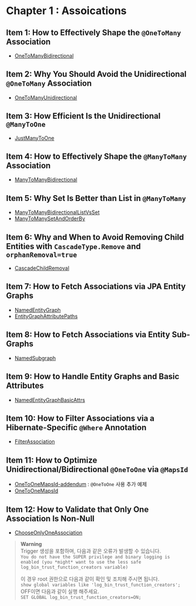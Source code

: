 # Chapter 1 : Assoications

## Item 1: How to Effectively Shape the `@OneToMany` Association
- [OneToManyBidirectional](OneToManyBidirectional)

## Item 2: Why You Should Avoid the Unidirectional `@OneToMany` Association
- [OneToManyUnidirectional](OneToManyUnidirectional)

## Item 3: How Efficient Is the Unidirectional `@ManyToOne`
- [JustManyToOne](JustManyToOne)

## Item 4: How to Effectively Shape the `@ManyToMany` Association
- [ManyToManyBidirectional](ManyToManyBidirectional)

## Item 5: Why Set Is Better than List in `@ManyToMany`
- [ManyToManyBidirectionalListVsSet](ManyToManyBidirectionalListVsSet)
- [ManyToManySetAndOrderBy](ManyToManySetAndOrderBy)

## Item 6: Why and When to Avoid Removing Child Entities with `CascadeType.Remove` and `orphanRemoval=true`
- [CascadeChildRemoval](CascadeChildRemoval)

## Item 7: How to Fetch Associations via JPA Entity Graphs
- [NamedEntityGraph](NamedEntityGraph)
- [EntityGraphAttributePaths](EntityGraphAttributePaths)

## Item 8: How to Fetch Associations via Entity Sub-Graphs
- [NamedSubgraph](NamedSubgraph)

## Item 9: How to Handle Entity Graphs and Basic Attributes
- [NamedEntityGraphBasicAttrs](NamedEntityGraphBasicAttrs)

## Item 10: How to Filter Associations via a Hibernate-Specific `@Where` Annotation
- [FilterAssociation](FilterAssociation)

## Item 11: How to Optimize Unidirectional/Bidirectional `@OneToOne` via `@MapsId`
- [OneToOneMapsId-addendum](OneToOneMapsId-addendum) : `@OneToOne` 사용 추가 예제
- [OneToOneMapsId](OneToOneMapsId)

## Item 12: How to Validate that Only One Association Is Non-Null
- [ChooseOnlyOneAssociation](ChooseOnlyOneAssociation)
> **Warning**  
> Trigger 생성을 포함하며, 다음과 같은 오류가 발생할 수 있습니다.    
> `You do not have the SUPER privilege and binary logging is enabled (you *might* want to use the less safe log_bin_trust_function_creators variable)`  
> 
> 이 경우 root 권한으로 다음과 같이 확인 및 조치해 주시면 됩니다.    
> `show global variables like 'log_bin_trust_function_creators';`  
>  OFF이면 다음과 같이 실행 해주세요.   
> `SET GLOBAL log_bin_trust_function_creators=ON;`
